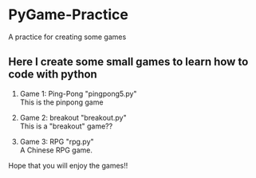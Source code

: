 # PyGame-Practice
A practice for creating some games

## Here I create some small games to learn how to code with python
1. Game 1: Ping-Pong  "pingpong5.py" <br>
   This is the pinpong game
   
2. Game 2: breakout  "breakout.py" <br>
   This is a "breakout" game??

3. Game 3: RPG  "rpg.py" <br>
   A Chinese RPG game.

Hope that you will enjoy the games!!



